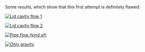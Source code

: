 Some results, which show that this first attempt is definitely flawed:

[![Lid cavity flow 1](https://img.youtube.com/vi/<no84Cnh6mbw>/maxresdefault.jpg)](https://youtu.be/no84Cnh6mbw)

[![Lid cavity flow 2](https://img.youtube.com/vi/<ZfXuIJZIBik>/maxresdefault.jpg)](https://youtu.be/ZfXuIJZIBik)

[![Pipe flow (kind of)](https://img.youtube.com/vi/<3f0WMlEJCiU>/maxresdefault.jpg)](https://youtu.be/3f0WMlEJCiU)

[![Only gravity](https://img.youtube.com/vi/<8B9JJRvLw>/maxresdefault.jpg)](https://youtu.be/8B9JJRvLw)

